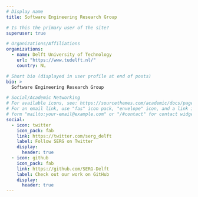 ```yaml
---
# Display name
title: Software Engineering Research Group

# Is this the primary user of the site?
superuser: true

# Organizations/Affiliations
organizations:
  - name: Delft University of Technology
    url: "https://www.tudelft.nl/"
    country: NL

# Short bio (displayed in user profile at end of posts)
bio: >
  Software Engineering Research Group

# Social/Academic Networking
# For available icons, see: https://sourcethemes.com/academic/docs/page-builder/#icons
# For an email link, use "fas" icon pack, "envelope" icon, and a link in the
# form "mailto:your-email@example.com" or "/#contact" for contact widget.
social:
  - icon: twitter
    icon_pack: fab
    link: https://twitter.com/serg_delft
    label: Follow SERG on Twitter
    display:
      header: true
  - icon: github
    icon_pack: fab
    link: https://github.com/SERG-Delft
    label: Check out our work on GitHub
    display:
      header: true
---
```


